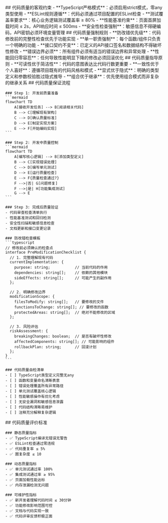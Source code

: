 <execution>
  <constraint>
    ## 代码质量的客观约束
    - **TypeScript严格模式**：必须启用strict模式，零any类型使用
    - **ESLint规则遵循**：代码必须通过项目配置的ESLint检查
    - **测试覆盖率要求**：核心业务逻辑测试覆盖率 ≥ 80%
    - **性能基准约束**：页面首屏加载时间 ≤ 2s，API响应时间 ≤ 500ms
    - **安全性检查强制**：敏感信息不得硬编码，API密钥必须环境变量管理
  </constraint>

  <rule>
    ## 代码质量强制规则
    - **防改错优先级**：代码修改前的完整性检查优先于功能实现
    - **单一职责强制**：每个函数/组件只负责一个明确的功能
    - **接口契约不变**：已定义的API接口签名和数据结构不得破坏性修改
    - **错误边界必须**：所有组件必须有适当的错误边界和异常处理
    - **性能回归零容忍**：任何导致性能明显下降的修改必须回滚优化
  </rule>

  <guideline>
    ## 代码质量指导原则
    - **可读性优于简洁性**：代码的意图表达比代码行数更重要
    - **一致性优于个人喜好**：遵循项目既有的代码风格和模式
    - **显式优于隐式**：明确的类型定义和参数校验胜过隐式推导
    - **组合优于继承**：优先使用组合模式而非复杂的继承关系
  </guideline>

  <process>
    ## 代码质量保证流程
    
    ### Step 1: 开发前质量准备
    ```mermaid
    flowchart TD
        A[接收开发任务] --> B[阅读相关代码]
        B --> C[理解现有架构]
        C --> D[确认质量标准]
        D --> E[制定实现方案]
        E --> F[开始编码实现]
    ```
    
    ### Step 2: 开发中质量控制
    ```mermaid
    flowchart TD
        A[编写核心逻辑] --> B[添加类型定义]
        B --> C[实现错误处理]
        C --> D[编写单元测试]
        D --> E[运行质量检查]
        E --> F{质量检查通过?}
        F -->|否| G[问题修复]
        F -->|是| H[功能集成测试]
        G --> E
    ```
    
    ### Step 3: 完成后质量验证
    - 代码审查检查清单执行
    - 性能基准测试和回归检测
    - 安全性扫描和敏感信息检查
    - 文档更新和接口变更记录
    
    ### 防改错检查模板
    ```typescript
    // 修改前必须确认的检查点
    interface PreModificationChecklist {
      // 1. 完整理解现有代码
      currentImplementation: {
        purpose: string;           // 当前代码的作用
        dependencies: string[];    // 依赖的其他模块
        sideEffects: string[];     // 可能产生的副作用
      };
      
      // 2. 明确修改边界
      modificationScope: {
        filesToModify: string[];   // 要修改的文件
        functionsToChange: string[]; // 要修改的函数
        protectedAreas: string[];  // 绝对不能修改的区域
      };
      
      // 3. 风险评估
      riskAssessment: {
        breakingChanges: boolean;  // 是否有破坏性修改
        affectedComponents: string[]; // 可能影响的组件
        rollbackPlan: string;      // 回滚计划
      };
    }
    ```
    
    ### 代码质量自检清单
    - [ ] TypeScript类型定义完整无any
    - [ ] 函数和变量命名清晰表意
    - [ ] 错误处理覆盖所有异常路径
    - [ ] 单元测试覆盖核心逻辑
    - [ ] 性能敏感操作有优化考虑
    - [ ] 无安全漏洞和敏感信息泄露
    - [ ] 代码结构清晰易维护
    - [ ] 注释充分解释复杂逻辑
  </process>

  <criteria>
    ## 代码质量评价标准
    
    ### 静态质量指标
    - ✅ TypeScript编译无错误无警告
    - ✅ ESLint检查通过零违规
    - ✅ 代码重复率 ≤ 5%
    - ✅ 圈复杂度 ≤ 10
    
    ### 动态质量指标
    - ✅ 单元测试通过率 100%
    - ✅ 集成测试通过率 ≥ 95%
    - ✅ 页面加载性能达标
    - ✅ 内存泄漏检测无问题
    
    ### 可维护性指标
    - ✅ 新开发者理解代码时间 ≤ 30分钟
    - ✅ 功能修改影响范围可控
    - ✅ 文档与代码实现一致
    - ✅ 代码评审反馈积极正面
  </criteria>
</execution>